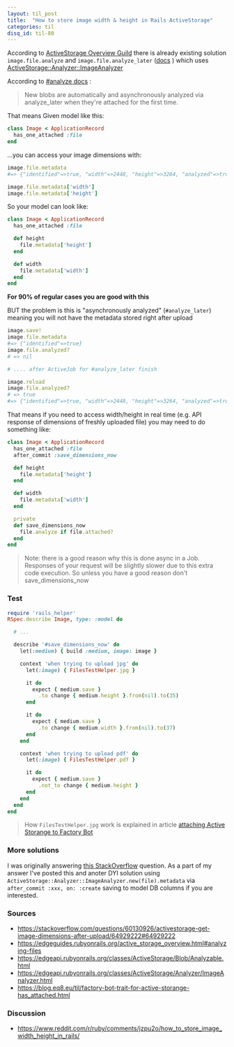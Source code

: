 ```yaml
---
layout: til_post
title:  "How to store image width & height in Rails ActiveStorage"
categories: til
disq_id: til-80
---
```




According to [ActiveStorage Overview Guild](https://edgeguides.rubyonrails.org/active_storage_overview.html#analyzing-files
) there is already existing solution `image.file.analyze` and `image.file.analyze_later` ([docs](https://edgeapi.rubyonrails.org/classes/ActiveStorage/Blob/Analyzable.html) ) which uses [ActiveStorage::Analyzer::ImageAnalyzer](https://edgeapi.rubyonrails.org/classes/ActiveStorage/Analyzer/ImageAnalyzer.html)

According to [#analyze docs](https://edgeapi.rubyonrails.org/classes/ActiveStorage/Blob/Analyzable.html) :

> New blobs are automatically and asynchronously analyzed via analyze_later when they're attached for the first time.

That means Given model like this:


```ruby
class Image < ApplicationRecord
  has_one_attached :file
end
```

...you can access your image dimensions with:

```ruby
image.file.metadata
#=> {"identified"=>true, "width"=>2448, "height"=>3264, "analyzed"=>true}

image.file.metadata['width']
image.file.metadata['height']
```

So your model can look like:

```ruby
class Image < ApplicationRecord
  has_one_attached :file

  def height
    file.metadata['height']
  end

  def width
    file.metadata['width']
  end
end
```

**For 90% of regular cases you are good with this**

BUT the problem is this is "asynchronously analyzed" (`#analyze_later`) meaning you will not have the metadata stored right after upload

```ruby
image.save!
image.file.metadata
#=> {"identified"=>true}
image.file.analyzed?
# => nil

# .... after ActiveJob for #analyze_later finish

image.reload
image.file.analyzed?
# => true
#=> {"identified"=>true, "width"=>2448, "height"=>3264, "analyzed"=>true}
```

That means if you need to access width/height in real time (e.g. API response of dimensions of freshly uploaded file) you may need to do something like:


```ruby
class Image < ApplicationRecord
  has_one_attached :file
  after_commit :save_dimensions_now

  def height
    file.metadata['height']
  end

  def width
    file.metadata['width']
  end

  private
  def save_dimensions_now
    file.analyze if file.attached?
  end
end
```

> Note: there is a good reason why this is done async in a Job. Responses of your request will be slightly slower due to this extra code execution. So unless you have a good reason don't save_dimensions_now


### Test

```ruby
require 'rails_helper'
RSpec.describe Image, type: :model do

  # ...

  describe '#save_dimensions_now' do
    let(:medium) { build :medium, image: image }

    context 'when trying to upload jpg' do
      let(:image) { FilesTestHelper.jpg }

      it do
        expect { medium.save }
          .to change { medium.height }.from(nil).to(35)
      end

      it do
        expect { medium.save }
          .to change { medium.width }.from(nil).to(37)
      end
    end

    context 'when trying to upload pdf' do
      let(:image) { FilesTestHelper.pdf }

      it do
        expect { medium.save }
          .not_to change { medium.height }
      end
    end
  end
end
```

> How `FilesTestHelper.jpg` work is explained in article [attaching Active Storange to Factory Bot](https://blog.eq8.eu/til/factory-bot-trait-for-active-storange-has_attached.html)

### More solutions

I was originally answering [this StackOverflow](https://blog.eq8.eu/til/factory-bot-trait-for-active-storange-has_attached.html) question.
As a part of my answer I've posted this and anoter DYI solution using `ActiveStorage::Analyzer::ImageAnalyzer.new(file).metadata` via `after_commit :xxx, on: :create` saving to model DB columns if you are interested.

### Sources

* <https://stackoverflow.com/questions/60130926/activestorage-get-image-dimensions-after-upload/64929222#64929222>
* <https://edgeguides.rubyonrails.org/active_storage_overview.html#analyzing-files>
* <https://edgeapi.rubyonrails.org/classes/ActiveStorage/Blob/Analyzable.html>
* <https://edgeapi.rubyonrails.org/classes/ActiveStorage/Analyzer/ImageAnalyzer.html>
* <https://blog.eq8.eu/til/factory-bot-trait-for-active-storange-has_attached.html>

### Discussion

* <https://www.reddit.com/r/ruby/comments/jzpu2o/how_to_store_image_width_height_in_rails/>


